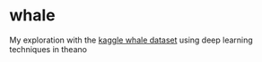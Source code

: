 # whale
My exploration with the [kaggle whale dataset](https://www.kaggle.com/c/noaa-right-whale-recognition) using deep learning techniques in theano
